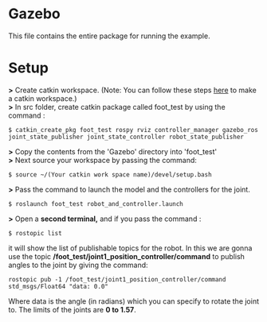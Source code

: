 # Gazebo
This file contains the entire package for running the example. 

# Setup
**>** Create catkin workspace. (Note: You can follow these steps [here](http://wiki.ros.org/catkin/Tutorials/create_a_workspace) to make a catkin workspace.) \
**>** In src folder, create catkin package called foot_test by using the command :
 ```
$ catkin_create_pkg foot_test rospy rviz controller_manager gazebo_ros joint_state_publisher joint_state_controller robot_state_publisher
 ```
**>** Copy the contents from the 'Gazebo' directory into 'foot_test'\
**>** Next source your workspace by passing the command:
```
$ source ~/(Your catkin work space name)/devel/setup.bash
```
**>** Pass the command to launch the model and the controllers for the joint.
```
$ roslaunch foot_test robot_and_controller.launch
```
**>** Open a **second terminal,** and if you pass the command :
```
$ rostopic list
```
it will show the list of publishable topics for the robot. In this we are gonna use the topic **/foot_test/joint1_position_controller/command** to publish angles to the joint by giving the command:
```
rostopic pub -1 /foot_test/joint1_position_controller/command std_msgs/Float64 "data: 0.0"
```
Where data is the angle (in radians) which you can specify to rotate the joint to. The limits of the joints are **0 to 1.57**.
